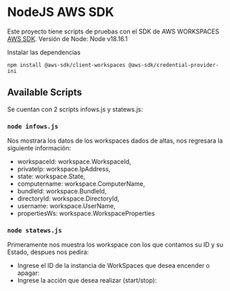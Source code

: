 # NodeJS AWS SDK

Este proyecto tiene scripts de pruebas con el SDK de AWS WORKSPACES [AWS SDK](https://docs.aws.amazon.com/AWSJavaScriptSDK/v3/latest/index.html).
Versión de Node: Node v18.16.1

Instalar las dependencias 
```
npm install @aws-sdk/client-workspaces @aws-sdk/credential-provider-ini
```
## Available Scripts

Se cuentan con 2 scripts infows.js y statews.js:

### `node infows.js`

Nos mostrara los datos de los workspaces dados de altas, nos regresara la siguiente información:
- workspaceId: workspace.WorkspaceId,
- privateIp: workspace.IpAddress,
- state: workspace.State,
- computername: workspace.ComputerName,
- bundleId: workspace.BundleId,
- directoryId: workspace.DirectoryId,     
- username: workspace.UserName,
- propertiesWs: workspace.WorkspaceProperties

### `node statews.js`

Primeramente nos muestra los workspace con los que contamos su ID y su Estado, despues nos pedira:
- Ingrese el ID de la instancia de WorkSpaces que desea encender o apagar:
- Ingrese la acción que desea realizar (start/stop):

